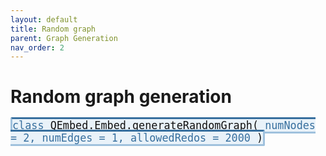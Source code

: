 ```yaml
---
layout: default
title: Random graph
parent: Graph Generation
nav_order: 2
---
```


# Random graph generation

<p style="text-align: left;">
<span style="color: #111111; background-color: #e9f2f9; border-style: solid; border-color: #9fc1dd; border-top-color: #376f9e; border-radius: 0.15em; font-family: Monospace; font-size: 1.2em; height: 3em;">
 	<span style = "color: #376f9e;"> class </span>
	QEmbed.Embed.generateRandomGraph(
	<span style = "color: #376f9e;"> numNodes = 2, numEdges = 1, allowedRedos = 2000 </span>
	)
</span>
</p>
